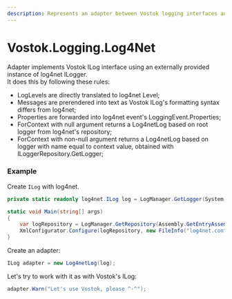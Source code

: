 ```yaml
---
description: Represents an adapter between Vostok logging interfaces and log4net.
---
```


# Vostok.Logging.Log4Net

Adapter implements Vostok ILog interface using an externally provided instance of log4net ILogger.  
It does this by following these rules:

* LogLevels are directly translated to log4net Level;
* Messages are prerendered into text as Vostok ILog's formatting syntax differs from log4net;
* Properties are forwarded into log4net event's LoggingEvent.Properties;
* ForContext with null argument returns a Log4netLog based on root logger from log4net's repository;
* ForContext with non-null argument returns a Log4netLog based on logger with name equal to context value, obtained with ILoggerRepository.GetLogger;

### Example

Create `ILog` with log4net. 

```csharp
private static readonly log4net.ILog log = LogManager.GetLogger(System.Reflection.MethodBase.GetCurrentMethod().DeclaringType);

static void Main(string[] args)
{
    var logRepository = LogManager.GetRepository(Assembly.GetEntryAssembly());
    XmlConfigurator.Configure(logRepository, new FileInfo("log4net.config"));
}
```

Create an adapter:

```csharp
ILog adapter = new Log4netLog(log);
```

Let's try to work with it as with Vostok's ILog:

```csharp
adapter.Warn("Let's use Vostok, please ^-^");
```



